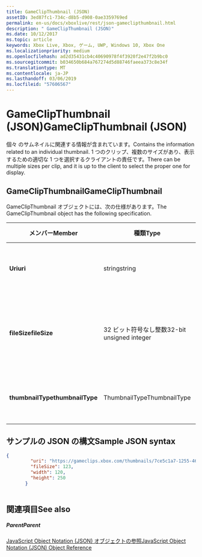 ```yaml
---
title: GameClipThumbnail (JSON)
assetID: 3ed87fc1-734c-d8b5-d908-0ae3359769ed
permalink: en-us/docs/xboxlive/rest/json-gameclipthumbnail.html
description: " GameClipThumbnail (JSON)"
ms.date: 10/12/2017
ms.topic: article
keywords: Xbox Live, Xbox, ゲーム, UWP, Windows 10, Xbox One
ms.localizationpriority: medium
ms.openlocfilehash: ad2d35431cb4c40690978f4f3920f2e47f2b9bc0
ms.sourcegitcommit: b034650b684a767274d5d88746faeea373c8e34f
ms.translationtype: MT
ms.contentlocale: ja-JP
ms.lasthandoff: 03/06/2019
ms.locfileid: "57606567"
---
```

# <a name="gameclipthumbnail-json"></a><span data-ttu-id="998e2-104">GameClipThumbnail (JSON)</span><span class="sxs-lookup"><span data-stu-id="998e2-104">GameClipThumbnail (JSON)</span></span>
<span data-ttu-id="998e2-105">個々 のサムネイルに関連する情報が含まれています。</span><span class="sxs-lookup"><span data-stu-id="998e2-105">Contains the information related to an individual thumbnail.</span></span> <span data-ttu-id="998e2-106">1 つのクリップ、複数のサイズがあり、表示するための適切な 1 つを選択するクライアントの責任です。</span><span class="sxs-lookup"><span data-stu-id="998e2-106">There can be multiple sizes per clip, and it is up to the client to select the proper one for display.</span></span> 
<a id="ID4EN"></a>

 
## <a name="gameclipthumbnail"></a><span data-ttu-id="998e2-107">GameClipThumbnail</span><span class="sxs-lookup"><span data-stu-id="998e2-107">GameClipThumbnail</span></span>
 
<span data-ttu-id="998e2-108">GameClipThumbnail オブジェクトには、次の仕様があります。</span><span class="sxs-lookup"><span data-stu-id="998e2-108">The GameClipThumbnail object has the following specification.</span></span>
 
| <span data-ttu-id="998e2-109">メンバー</span><span class="sxs-lookup"><span data-stu-id="998e2-109">Member</span></span>| <span data-ttu-id="998e2-110">種類</span><span class="sxs-lookup"><span data-stu-id="998e2-110">Type</span></span>| <span data-ttu-id="998e2-111">説明</span><span class="sxs-lookup"><span data-stu-id="998e2-111">Description</span></span>| 
| --- | --- | --- | 
| <span data-ttu-id="998e2-112"><b>Uri</b></span><span class="sxs-lookup"><span data-stu-id="998e2-112"><b>uri</b></span></span>| <span data-ttu-id="998e2-113">string</span><span class="sxs-lookup"><span data-stu-id="998e2-113">string</span></span>| <span data-ttu-id="998e2-114">サムネイル イメージの URI。</span><span class="sxs-lookup"><span data-stu-id="998e2-114">The URI for the thumbnail image.</span></span>| 
| <span data-ttu-id="998e2-115"><b>fileSize</b></span><span class="sxs-lookup"><span data-stu-id="998e2-115"><b>fileSize</b></span></span>| <span data-ttu-id="998e2-116">32 ビット符号なし整数</span><span class="sxs-lookup"><span data-stu-id="998e2-116">32-bit unsigned integer</span></span>| <span data-ttu-id="998e2-117">サムネイル イメージのファイルの合計サイズ。</span><span class="sxs-lookup"><span data-stu-id="998e2-117">The total file size of the thumbnail image.</span></span>| 
| <span data-ttu-id="998e2-118"><b>thumbnailType</b></span><span class="sxs-lookup"><span data-stu-id="998e2-118"><b>thumbnailType</b></span></span>| <span data-ttu-id="998e2-119">ThumbnailType</span><span class="sxs-lookup"><span data-stu-id="998e2-119">ThumbnailType</span></span>| <span data-ttu-id="998e2-120">サムネイル イメージの種類。</span><span class="sxs-lookup"><span data-stu-id="998e2-120">The type of thumbnail image.</span></span>| 
  
<a id="ID4EAC"></a>

 
## <a name="sample-json-syntax"></a><span data-ttu-id="998e2-121">サンプルの JSON の構文</span><span class="sxs-lookup"><span data-stu-id="998e2-121">Sample JSON syntax</span></span>
 

```json
{
         "uri": "https://gameclips.xbox.com/thumbnails/7ce5c1a7-1255-46d3-a90e-34a0e2dfab06/small.jpg",
         "fileSize": 123,
         "width": 120,
         "height": 250
       }
    
```

  
<a id="ID4EJC"></a>

 
## <a name="see-also"></a><span data-ttu-id="998e2-122">関連項目</span><span class="sxs-lookup"><span data-stu-id="998e2-122">See also</span></span>
 
<a id="ID4ELC"></a>

 
##### <a name="parent"></a><span data-ttu-id="998e2-123">Parent</span><span class="sxs-lookup"><span data-stu-id="998e2-123">Parent</span></span> 

[<span data-ttu-id="998e2-124">JavaScript Object Notation (JSON) オブジェクトの参照</span><span class="sxs-lookup"><span data-stu-id="998e2-124">JavaScript Object Notation (JSON) Object Reference</span></span>](atoc-xboxlivews-reference-json.md)

   
